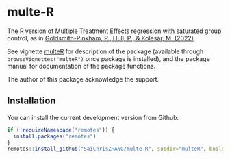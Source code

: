 # multe-R

The R version of Multiple Treatment Effects regression with saturated group control, as in [Goldsmith-Pinkham, P., Hull, P., &amp; Kolesár, M. (2022)](https://www.nber.org/papers/w30108).

See vignette [multeR](multeR/doc/MulteR.pdf) for description of the package (available through `browseVignettes("multeR")` once package is installed), and the package manual for documentation of the package functions.

The author of this package acknowledge the support.

## Installation

You can install the current development version from Github:

```r
if (!requireNamespace("remotes")) {
  install.packages("remotes")
}
remotes::install_github("SaiChrisZHANG/multe-R", subdir="multeR", build_vignettes=TRUE)
```
